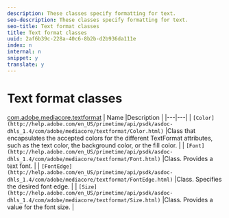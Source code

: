 ```yaml
---
description: These classes specify formatting for text.
seo-description: These classes specify formatting for text.
seo-title: Text format classes
title: Text format classes
uuid: 2af6b39c-228a-40c6-8b2b-d2b936da111e
index: n
internal: n
snippet: y
translate: y
---
```


# Text format classes


[com.adobe.mediacore.textformat](http://help.adobe.com/en_US/primetime/api/psdk/asdoc-dhls_1.4/com/adobe/mediacore/textformat/package-detail.html)
| Name |Description |
|---|---|
| `[Color](http://help.adobe.com/en_US/primetime/api/psdk/asdoc-dhls_1.4/com/adobe/mediacore/textformat/Color.html)` |Class that encapsulates the accepted colors for the different TextFormat attributes, such as the text color, the background color, or the fill color. |
| `[Font](http://help.adobe.com/en_US/primetime/api/psdk/asdoc-dhls_1.4/com/adobe/mediacore/textformat/Font.html)` |Class. Provides a text font. |
| `[FontEdge](http://help.adobe.com/en_US/primetime/api/psdk/asdoc-dhls_1.4/com/adobe/mediacore/textformat/FontEdge.html)` |Class. Specifies the desired font edge. |
| `[Size](http://help.adobe.com/en_US/primetime/api/psdk/asdoc-dhls_1.4/com/adobe/mediacore/textformat/Size.html)` |Class. Provides a value for the font size. |

